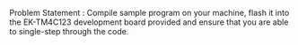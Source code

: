 Problem Statement : 
Compile sample program on your machine, flash it into the EK-TM4C123 development board provided and ensure that you are able to single-step through the code.
